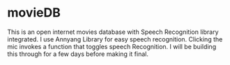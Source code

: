 # movieDB

This is an open internet movies database with Speech Recognition library integrated. I use Annyang Library for easy speech recognition. Clicking the mic invokes a function that toggles speech Recognition. I will be building this through for a few days before making it final.
